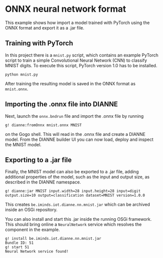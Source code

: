 # ONNX neural network format

This example shows how import a model trained with PyTorch using the ONNX format and export it as a .jar file.

## Training with PyTorch

In this project there is a `mnist.py` script, which contains an example PyTorch script to train a simple Convolutional Neural Network (CNN) to classify MNIST digits. To execute this script, PyTorch version 1.0 has to be installed.

```
python mnist.py
```

After training the resulting model is saved in the ONNX format as `mnist.onnx`.


## Importing the .onnx file into DIANNE

Next, launch the `onnx.bndrun` file and import the .onnx file by running 

```
g! dianne:fromOnnx mnist.onnx MNIST
```

on the Gogo shell. This will read in the .onnx file and create a DIANNE model. From the DIANNE builder UI you can now load, deploy and inspect the MNIST model.


## Exporting to a .jar file
 
Finally, the MNIST model can also be exported to a .jar file, adding additional properties of the model, such as the input and output size, as described in the DIANNE namespace. 

```
g! dianne:jar MNIST input.width=28 input.height=28 input=digit output.size=10 output=classification dataset=MNIST version=1.0.0
```

This creates `be.iminds.iot.dianne.nn.mnist.jar` which can be archived inside an OSGi repository.

You can also install and start this .jar inside the running OSGi framework. This should bring online a `NeuralNetwork` service which resolves the component in the example.

```
g! install be.iminds.iot.dianne.nn.mnist.jar
Bundle ID: 51
g! start 51
Neural Network service found!
```


